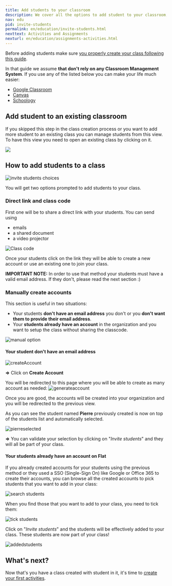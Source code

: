 ```yaml
---
title: Add students to your classroom
description: We cover all the options to add student to your classroom, code, direct link and synchronization with third parties platforms
nav: edu
pid: invite-students
permalink: en/education/invite-students.html
nexttext: Activities and Assignments
nexturl: en/education/assignments-activities.html
---
```


Before adding students make sure [you properly create your class following this guide](/help/en/education/create-new-class.html).

In that guide we assume **that don't rely on any Classroom Management System**. If you use any of the listed below you can make your life much easier:

* [Google Classroom](/help/en/education/google-classroom/)
* [Canvas](https://blog.flat.io/flat-canvas/)
* [Schoology](https://blog.flat.io/flat-schoology/)

## Add student to an existing classroom

If you skipped this step in the class creation process or you want to add more student to an existing class you can manage students from this view. To have this view you need to open an existing class by clicking on it.

![](/help/assets/img/invitestudents/existing-class.png)

## How to add students to a class

![invite students choices](/help/assets/img/invitestudents/invitestudents.png)

You will get two options prompted to add students to your class.

### Direct link and class code

First one will be to share a direct link with your students. You can send using 

* emails
* a shared document
* a video projector

![Class code](/help/assets/img/invitestudents/classcode.png)

Once your students click on the link they will be able to create a new account or use an existing one to join your class.

**IMPORTANT NOTE:** In order to use that method your students must have a valid email address. If they don't, please read the next section :)

### Manually create accounts

This section is useful in two situations:

* Your students **don't have an email address** you don't or you **don't want them to provide their email address**.
* Your **students already have an account** in the organization and you want to setup the class without sharing the classcode.

![manual option](/help/assets/img/invitestudents/addstudents.png)

#### **Your student don't have an email address**

![createAccount](/help/assets/img/invitestudents/addstudents-createaccount.png)

**=>** Click on **Create Account**

You will be redirected to this page where you will be able to create as many account as needed:
![generateaccount](/help/assets/img/invitestudents/generate-account.png)

Once you are good, the accounts will be created into your organization and you will be redirected to the previous view.

As you can see the student named **Pierre** previously created is now on top of the students list and automatically selected.


![pierreselected](/help/assets/img/invitestudents/pierreselected.png)

**=>** You can validate your selection by clicking on "*Invite students*" and they will all be part of your class.


#### **Your students already have an account on Flat**

If you already created accounts for your students using the previous method or they used a SSO (Single-Sign On) like Google or Office 365 to create their accounts, you can browse all the created accounts to pick students that you want to add in your class:

![search students](/help/assets/img/invitestudents/search-addstudents.png)

When you find those that you want to add to your class, you need to tick them:

![tick students](/help/assets/img/invitestudents/tickstudents.png)

Click on "*Invite students*" and the students will be effectively added to your class. These students are now part of your class!

![addedstudents](/help/assets/img/invitestudents/addedstudents.png)

## What's next?

Now that's you have a class created with student in it, it's time to [create your first activities](/help/en/education/assignments-activities.html).
